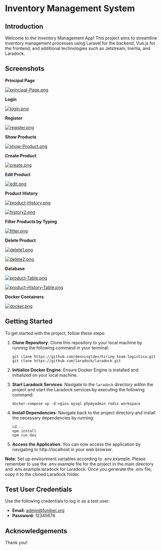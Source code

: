 # Inventory Management System

## Introduction

Welcome to the Inventory Management App! This project aims to streamline inventory management processes using Laravel for the backend, Vue.js for the frontend, and additional technologies such as Jetstream, Inertia, and Laradock.

## Screenshots

**Principal Page**

[![principal-Page.png](https://i.postimg.cc/bvFp9D4K/principal-Page.png)](https://postimg.cc/t1PKXTq5)

**Login**

[![login.png](https://i.postimg.cc/xjNTg5fg/login.png)](https://postimg.cc/NLYcj1rr)

**Register**

[![register.png](https://i.postimg.cc/7hS44Bbk/register.png)](https://postimg.cc/K3cwrDnq)

**Show Products**

[![show-Product.png](https://i.postimg.cc/ry4M5pjP/show-Product.png)](https://postimg.cc/7bqFkwp3)

**Create Product**

[![create.png](https://i.postimg.cc/G2V3d8Qk/create.png)](https://postimg.cc/5Y5WmtD0)

**Edit Product**

[![edit.png](https://i.postimg.cc/CLyM28d0/edit.png)](https://postimg.cc/9zpjRrGg)

**Product History**

[![product-History.png](https://i.postimg.cc/852Gq8p4/product-History.png)](https://postimg.cc/XGktCzyB)

[![history2.png](https://i.postimg.cc/Xvvn5c1f/history2.png)](https://postimg.cc/XrTMSFbq)

**Filter Products by Typing**

[![filter.png](https://i.postimg.cc/jScsCkcq/filter.png)](https://postimg.cc/21qpKGgg)

**Delete Product**

[![delete1.png](https://i.postimg.cc/tJ6qTqS8/delete1.png)](https://postimg.cc/MfW23S8Y)

[![delete2.png](https://i.postimg.cc/fTxWQb09/delete2.png)](https://postimg.cc/xc1VKn5f)

**Database**

[![product-Table.png](https://i.postimg.cc/pXYv11gQ/product-Table.png)](https://postimg.cc/zVB4ypD3)

[![product-History-Table.png](https://i.postimg.cc/fThZChgT/product-History-Table.png)](https://postimg.cc/Lhvr4Gpr)

**Docker Containers**

[![docker.png](https://i.postimg.cc/Pxph3fjN/docker.png)](https://postimg.cc/dkYzDYDK)

## Getting Started

To get started with the project, follow these steps:

1. **Clone Repository**: Clone this repository to your local machine by running the following command in your terminal:

   ```
   git clone https://github.com/dennisgldev/hiring-team-logistica.git
   git clone https://github.com/laradock/laradock.git
   ```

2. **Initialize Docker Engine**: Ensure Docker Engine is installed and initialized on your local machine.

3. **Start Laradock Services**: Navigate to the `laradock` directory within the project and start the Laradock services by executing the following command:

   ```
   docker-compose up -d nginx mysql phpmyadmin redis workspace
   ```

4. **Install Dependencies**: Navigate back to the project directory and install the necessary dependencies by running:

   ```
   cd ..
   npm install
   npm run dev
   ```

5. **Access the Application**: You can now access the application by navigating to http://localhost in your web browser.

**Note**: Set up environment variables according to .env.example. Please remember to use the .env.example file for the project in the main directory and .env.example.laradock for Laradock. Once you generate the .env file, copy it to the cloned Laradock folder.

## Test User Credentials

Use the following credentials to log in as a test user:

- **Email:** admin@funiber.org
- **Password:** 12345678

## Acknowledgements

Thank you!
